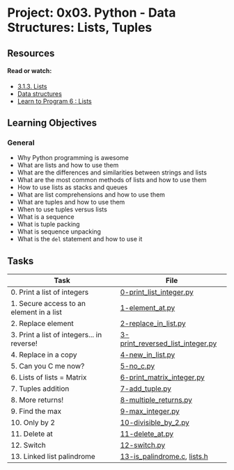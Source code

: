 # Project: 0x03. Python - Data Structures: Lists, Tuples

## Resources

#### Read or watch:

* [3.1.3. Lists](https://intranet.alxswe.com/rltoken/VarQbHxfmbnpGnaGp3Nb_A)
* [Data structures](https://intranet.alxswe.com/rltoken/2aa8Mp-V2eSieGeX3OX8yQ)
* [Learn to Program 6 : Lists](https://intranet.alxswe.com/rltoken/BX2_CuHj1sq4eYGiXbCYSg)
## Learning Objectives

### General

* Why Python programming is awesome
* What are lists and how to use them
* What are the differences and similarities between strings and lists
* What are the most common methods of lists and how to use them
* How to use lists as stacks and queues
* What are list comprehensions and how to use them
* What are tuples and how to use them
* When to use tuples versus lists
* What is a sequence
* What is tuple packing
* What is sequence unpacking
* What is the <code>del</code> statement and how to use it
## Tasks

| Task | File |
| ---- | ---- |
| 0. Print a list of integers | [0-print_list_integer.py](./0-print_list_integer.py) |
| 1. Secure access to an element in a list | [1-element_at.py](./1-element_at.py) |
| 2. Replace element | [2-replace_in_list.py](./2-replace_in_list.py) |
| 3. Print a list of integers... in reverse! | [3-print_reversed_list_integer.py](./3-print_reversed_list_integer.py) |
| 4. Replace in a copy | [4-new_in_list.py](./4-new_in_list.py) |
| 5. Can you C me now? | [5-no_c.py](./5-no_c.py) |
| 6. Lists of lists = Matrix | [6-print_matrix_integer.py](./6-print_matrix_integer.py) |
| 7. Tuples addition | [7-add_tuple.py](./7-add_tuple.py) |
| 8. More returns! | [8-multiple_returns.py](./8-multiple_returns.py) |
| 9. Find the max | [9-max_integer.py](./9-max_integer.py) |
| 10. Only by 2 | [10-divisible_by_2.py](./10-divisible_by_2.py) |
| 11. Delete at | [11-delete_at.py](./11-delete_at.py) |
| 12. Switch | [12-switch.py](./12-switch.py) |
| 13. Linked list palindrome | [13-is_palindrome.c](./13-is_palindrome.c), [lists.h](./lists.h) |

